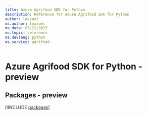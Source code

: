 ```yaml
---
title: Azure Agrifood SDK for Python
description: Reference for Azure Agrifood SDK for Python
author: lmazuel
ms.author: lmazuel
ms.data: 05/22/2023
ms.topic: reference
ms.devlang: python
ms.service: agrifood
---
```

# Azure Agrifood SDK for Python - preview
## Packages - preview
[!INCLUDE [packages](agrifood-index.md)]